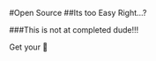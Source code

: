 #Open Source
##Its too Easy Right...?

###This is not at completed dude!!! 

Get your :triangular_flag_on_post:

